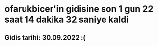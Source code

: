 # ofarukbicer'in gidisine son 1 gun 22 saat 14 dakika 32 saniye kaldi

## Gidis tarihi: 30.09.2022 :(